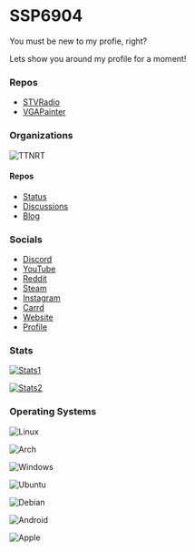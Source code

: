 # SSP6904

You must be new to my profie, right?

Lets show you around my profile for a moment!

### Repos
- [STVRadio](https://github.com/SSP6904/STVRadio)
- [VGAPainter](https://github.com/SSP6904/VGAPainter)

### Organizations
![TTNRT](https://cdn.ttnrtsite.me/images/logo.png)

#### Repos
- [Status](https://github.com/TTNRT/status-code)
- [Discussions](https://github.com/orgs/TTNRT/discussions)
- [Blog](https://github.com/TTNRT/blog)

### Socials
- [Discord](https://discord.gg/rkpFK9r84w)
- [YouTube](https://www.youtube.com/@SSP6904)
- [Reddit](https://www.reddit.com/user/Agile_Professional83)
- [Steam](https://steamcommunity.com/profiles/76561199164190916)
- [Instagram](https://www.instagram.com/shau.n4028)
- [Carrd](https://ssp6904.carrd.co/)
- [Website](https://ssp6904.github.io/)
- [Profile](https://profile.shaunhoffer.cc/)


### Stats
[![Stats1](https://github-readme-stats.vercel.app/api?username=SSP6904&show_icons=true)](https://github.com/SSP6904/) <br />

[![Stats2](https://github-readme-stats.vercel.app/api/top-langs/?username=SSP6904&layout=compact)](https://github.com/SSP6904)

### Operating Systems
![Linux](https://img.shields.io/badge/Linux-FCC624?style=for-the-badge&logo=linux&logoColor=black) 

![Arch](https://img.shields.io/badge/Arch%20Linux-1793D1?logo=arch-linux&logoColor=fff&style=for-the-badge)

![Windows](https://img.shields.io/badge/Windows-0078D6?style=for-the-badge&logo=windows&logoColor=white)

![Ubuntu](https://img.shields.io/badge/ubuntu-orange?style=for-the-badge&logo=ubuntu&logoColor=orange&color=black)

![Debian](https://img.shields.io/badge/debian-red?style=for-the-badge&logo=debian&logoColor=orange&color=darkred)

![Android](https://img.shields.io/badge/android-green?style=for-the-badge&logo=android&logoColor=green&color=darkgreen)

![Apple](https://img.shields.io/badge/apple-darkgrey?style=for-the-badge&logo=apple&logoColor=grey&color=darkgrey)

